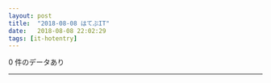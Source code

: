 ```yaml
---
layout: post
title:  "2018-08-08 はてぶIT"
date:   2018-08-08 22:02:29
tags: [it-hotentry]
---
```

0 件のデータあり

<hr>
